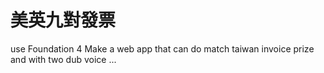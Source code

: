 美英九對發票
==================

use Foundation 4 Make a web app
that can do match taiwan invoice prize
and with two dub voice ...
